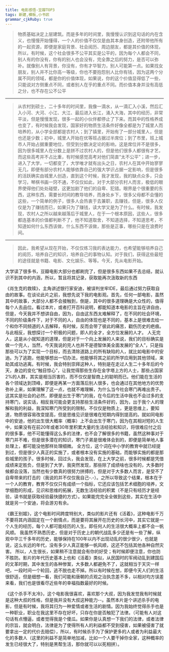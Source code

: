 ```yaml
---
title: 电影感悟-豆瓣TOP3 
tags: 新建,模板,小书匠
grammar_cjkRuby: true
---
```

>物质基础决定上层建筑。而是多年的时间里，我慢慢认识到这句话的内在含义，也慢慢开始懂得，一个人的价值不仅仅是由其本身创造，还附带他所有的一起资源，即便是家庭背景、社会阅历、周边朋友，都是其价值的体现，所以，有时候，这个社会很多不公平其实是公平的，因为每个人都会不同，别人有的你没有，你有的别人也会没有，完全靠之后的努力，是否可以弥补。就像别人有背景，你没有，你有才华智力，别人可能第一点。如果找女朋友，别人并不比你高一等级，你也不要抱怨别人比你有钱，因为这两个分属不同的领域，都是你的价值体现，如果说，你的这个价值显得低了一些，只能说对方侧重点不同，或者别人在乎的重点不同。而价值本身并没有高低之分，也不存在公不公平


----------


>从农村到硕士，二十多年的时间里，我像一滴水，从一滴汇入小溪，然后汇入小河、大河、小江、大江、最后进入长江，涌入大海，其中的经历，非常平淡，但是慢慢发现，很多一起的小伙伴都停止了下来。而其中的性格养成也变了，有时候我会发现，国家好的物质生活条件好像全都是为了城里人而培养的，从小学全部都是农村人；到了镇里，开始有了一部分城里人，但是也还是少数；初中，城里人开始在优等班占据过半席位；到了市里，班上城市人开始占据重要地位，但受到分数决定论的影响，这是席位并不是很多，因为很多城里人在分数上是拼不过农村人的，但是他们很多人都很有才艺，而这些高考并不占比重，有时候感觉高考对他们简直“太不公平”；进一步，进入了大学，一切都变了，大学唯才就有出头之日，农村人在其中开始寥寥无几，即便有部分农村人能够依靠自己的强大学识占据一定影响，但是很多的活跃确实由城里人创造，直到这个时候，我才发现，我的缺点众多，只会学习，琴棋书画一窍不通，不仅仅如此，对于大部分农村人而言，极低的眼界使得他们处处碰壁，这更加剧了他们的自卑、犯错。眼界是个很重要的东西，这种东西，需要长时间的教导培养，而身处乡下，很多父母都不会懂的这些，一个简单的例子，很多人会热衷于去兼职，去赚钱，但是，很多人仅仅是为了赚钱而已，如果只为了赚钱，读大学又是为了什么。有时候，我发现，农村人之所以越来越落后于城里人，在于一个根本原因，这些人，很多都连基本的价值都判断不了，他不知道取舍，不知道选择，不知道思考，不知道如何什么东西该做，什么东西不该做，那些是正事，哪些只是在浪费时间。


----------


>因此，我希望从现在开始，不仅仅练习我的表达能力，也希望能够培养自己的阅历，培养自己的知识，培养自己的事物认知。对于我们，获得这些最短的途径就是书籍、电影、文化娱乐、等等。今天，先从电影开始。

大学读了很多书，豆瓣电影大部分也都刷完了，但是很多东西如果不去总结，就认识不到其中的内涵，所以，暂且将其记录，获取能再次汲取新的东西

《肖生克的救赎》，主角讲述银行家安迪，被误判坐牢IDE，最后通过努力获取自由的故事。在谈论此片之前，我想先说下我的电影观。首先，任何一部电影，虽然其中的故事，大部分人都不会接触到，倒是，其中的很多道理确是大众性的，值得每个人去品位。看过本片，或者打开百科说明，都能知道本电影的主旨在讲自由，但是，今天我并不想讲自由，因为，自由这东西太难解释了，在不同的社会环境，不同的阶级条件下，对于不同的人，自由的体现也是不同的，基本上是很难去给一个和你不同频道的人去解释，有时候，反而会带了彼此的痛苦，戳伤历史的疤痕。与此相反，我想探讨一个积极的问题，即人的全才，全方位发展的人才。
人无完人，这是从小就知道的道理，但是对于一个向上发展的人来说，我们的目标确实是做一个完人，当然，今天我说的完人也并不是德智体美全面发展的“全人”，只是指那些可以为了实现一个目标，而去清除道路上的所有缺陷的人，就比如电影中的安迪。为了逃跑，他能够想出一切办法，他能够将其之前的所学应用到其他领域，来助其成功逃离。有时候，我会特别崇拜这种人，特别是在走过人生二十多年后的今天，身边的变化“触目惊心”，让我觉得那些生存在金字塔上方的人士，那些占国家2%的人群，其实是相当厉害的，而不仅仅是智商上的聪明而已。他们能在生活的各个领域达到顶峰，即便是再某一方面落后别人很多，也会通过在其他地方的优势弥补上来，如果理解了这一点，也就不难理解，为什么当今社会寒门再难出贵子。这其实是社会的必然，即便是出生于寒门的我，在今后的生活中我也不会过多的支持寒门，说实话，相反我可能会更支持那些生活条件好的，因为，出于我个人的理解和我的利益，我深知寒门所受到的限制，不仅仅是物质上，更是思维上，要知道，物质很容易改变提高，但是思维见识是很难在短期内得到提高的。就如同电影中的安迪，他的出生很大概率（概率）上不会出生于寒门，因为在其相对短的人生中，如果没有在前20年或者30年里积累大量的生活经验和知识，将很难应付之后的很多事，他不可能懂得这么多的法律，也不会了解很多的书籍，虽然这种事对于寒门并不难，但是很多潜在的知识，寒门子弟是很难体会到的，即便是简单地人事处理上，都可能没他那样处理细微。
全方位，这个词在中小学的教育中就已经提到过，但是很少人真正的实施了，或者根本没有实施的基础，而能够实施的都是那些城里的孩子。很多时候，回过头，我会发现，在上大学之前，很多时候都是凭借成绩来定胜负，但是到了大学，我突然发现，那些除了成绩啥也没有的，大多数时候都会没落，当然也有少数真的很努力拼搏的，但是对于大多数人而言，是受不了自卑带来的打击的（我说的并不仅仅我自己-.-）。之所以导致这个结果，根本在于一个人的教育，教育不仅仅只有成绩一个指标，它还应该包括艺术细胞的培养，文学细胞的形成，见识和思维的拓展，无数生活经验的积累（不是只有经历才是经验，读书就是获取经验最快捷的方式）。如果能完完全全做到这些，其实在生活中就是另一个安迪，将会游刃有余。

《霸王别姬》，这个电影时间跨度特别大，类似的影片还有《活着》，这种电影千万不要将其内涵固定在一个剧情点，而是要将其展开在历史的长河中，其实它就是一个人生的经历，每个人都可能经历的人生。即任何人的生活很大概率上都不会一帆风顺。
我虽然不熟悉历史，但是对于历史上的朝代战乱多少还是有一些了解，纵观中华三千多年的历史，能够保持在100年以内不出现动乱的很少很少，也就是说，这么长远的年代，没有多少人真正能够一帆风顺，这还不包括其他各种自然灾害。
所以，人生很长，如果稍不注意就会有你的好受；有时候即便注意，你也防不胜防。影片的年代历史基本上也和《活着》类似，从民国时的军阀动乱到建国后的文革时期，其中发生的各种惨案，大多数人都避免不了，这就相当于天灾一样吧，一段时间一个轮回，逃不脱也走不掉。所以有时候在想，即便今天人们的生活很舒适，但是细想一看，我们可能和唐朝的贞观之治执念差不多，以相对均方误差来看，我们也是很看尽近些年的幸福指数最好的时候。

《这个杀手不太冷》，这个电影我很喜欢，喜欢那个大叔，因为我发觉我有时候就是这种大叔的性格，但是我并没有大叔这种能力--。虽然本片是个讲述杀手的电影，但是有时候，我将其归为一种爱情或者生活的剧情。因为我始终觉得杀手也是一种职业，职业在我这里不存在好坏，只存在你是否触犯了法律。（可能有人对这句话有点懵逼，或者觉得我是个傻瓜。如果你是认真想一下我们的法律，或者法律的宗旨，就会明白，法律是为了使得所有人的利益都不受到侵害，如果被侵害了就要拿出一定的代价去赔偿），所以，有时候杀手为了保护更多的人或者为利益最大化的多数人（这里的利益不是简单地加减，比如一个人要干掉你全家，这种概率的发生已经很大了，特别是黑帮生活，那你就可以以死相拼）。

